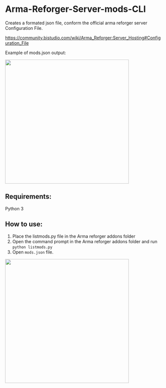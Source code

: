 # Arma-Reforger-Server-mods-CLI
Creates a formated json file, conform the official arma reforger server Configuration File. 

https://community.bistudio.com/wiki/Arma_Reforger:Server_Hosting#Configuration_File

Example of mods.json output: 

<img src="https://user-images.githubusercontent.com/45522614/170872332-4db407a8-ca72-4571-9b76-9453dd87dce6.png" width="400">


## Requirements: 
Python 3 

## How to use:

1) Place the listmods.py file in the Arma reforger addons folder
2) Open the command prompt in the Arma reforger addons folder and run `python listmods.py`
3) Open `mods.json` file. 

<img src="https://user-images.githubusercontent.com/45522614/170824453-c6e7cc35-9f52-4f9f-b8c3-24912f98cae2.png" width="400">
